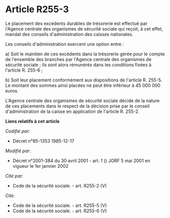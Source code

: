 # Article R255-3

Le placement des excédents durables de trésorerie est effectué par l'Agence centrale des organismes de sécurité sociale qui
reçoit, à cet effet, mandat des conseils d'administration des caisses nationales.

Les conseils d'administration exercent une option entre :

a) Soit le maintien de ces excédents dans la trésorerie gérée pour le compte de l'ensemble des branches par l'Agence centrale
des organismes de sécurité sociale ; ils sont alors rémunérés dans les conditions fixées à l'article R. 255-6 ;

b) Soit leur placement conformément aux dispositions de l'article R. 255-5. Le montant des sommes ainsi placées ne peut être
inférieur à 45 000 000 euros.

L'Agence centrale des organismes de sécurité sociale décide de la nature de ces placements dans le respect de la décision
prise par le conseil d'administration de la caisse en application de l'article R. 255-2.

**Liens relatifs à cet article**

_Codifié par_:

  - Décret n°85-1353 1985-12-17

_Modifié par_:

  - Décret n°2001-384 du 30 avril 2001 - art. 1 () JORF 5 mai 2001 en vigueur le 1er janvier 2002

_Cité par_:

  - Code de la sécurité sociale. - art. R255-2 (V)

_Cite_:

  - Code de la sécurité sociale. - art. R255-5 (V)
  - Code de la sécurité sociale. - art. R255-6 (V)
